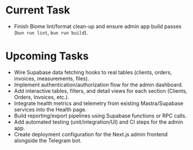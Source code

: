 # Current Task
- Finish Biome lint/format clean-up and ensure admin app build passes (`bun run lint`, `bun run build`).

# Upcoming Tasks
- Wire Supabase data fetching hooks to real tables (clients, orders, invoices, measurements, files).
- Implement authentication/authorization flow for the admin dashboard.
- Add interactive tables, filters, and detail views for each section (Clients, Orders, Invoices, etc.).
- Integrate health metrics and telemetry from existing Mastra/Supabase services into the Health page.
- Build reporting/export pipelines using Supabase functions or RPC calls.
- Add automated testing (unit/integration/UI) and CI steps for the admin app.
- Create deployment configuration for the Next.js admin frontend alongside the Telegram bot.
